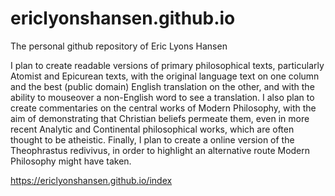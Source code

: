 # ericlyonshansen.github.io
The personal github repository of Eric Lyons Hansen

I plan to create readable versions of primary philosophical texts, particularly Atomist and Epicurean texts, with the original language text on one column and the best (public domain) English translation on the other, and with the ability to mouseover a non-English word to see a translation. I also plan to create commentaries on the central works of Modern Philosophy, with the aim of demonstrating that Christian beliefs permeate them, even in more recent Analytic and Continental philosophical works, which are often thought to be atheistic. Finally, I plan to create a online version of the Theophrastus redivivus, in order to highlight an alternative route Modern Philosophy might have taken.

https://ericlyonshansen.github.io/index
